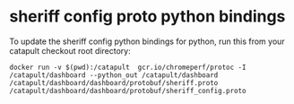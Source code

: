# sheriff config proto python bindings

To update the sheriff config python bindings for python, run this from your catapult checkout root directory:
```
docker run -v $(pwd):/catapult  gcr.io/chromeperf/protoc -I /catapult/dashboard --python_out /catapult/dashboard /catapult/dashboard/dashboard/protobuf/sheriff.proto /catapult/dashboard/dashboard/protobuf/sheriff_config.proto
```